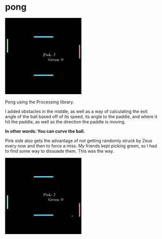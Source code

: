# pong

<img src="pongDemo.gif" width="250" height="250"/>

Pong using the Processing library.

I added obstacles in the middle, as well as a way of calculating the exit angle of the ball based off of its speed, its angle to the paddle, and where it hit the paddle, as well as the direction the paddle is moving. 

**In other words: You can curve the ball.**

Pink side also gets the advantage of not getting randomly struck by Zeus every now and then to force a miss. My friends kept picking green, so I had to find some way to dissuade them. This was the way.

<img src="pongDemo2.gif" width="250" height="250"/>
